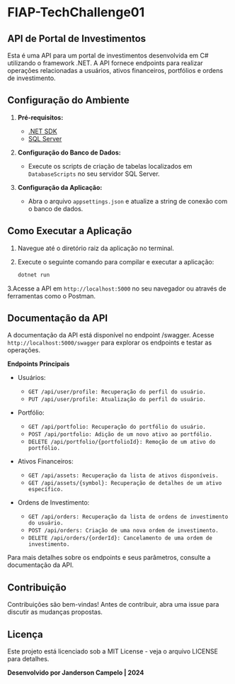 # FIAP-TechChallenge01
## API de Portal de Investimentos

Esta é uma API para um portal de investimentos desenvolvida em C# utilizando o framework .NET. A API fornece endpoints para realizar operações relacionadas a usuários, ativos financeiros, portfólios e ordens de investimento.

## Configuração do Ambiente

1. **Pré-requisitos:**
   - [.NET SDK](https://dotnet.microsoft.com/download)
   - [SQL Server](https://www.microsoft.com/sql-server/)

2. **Configuração do Banco de Dados:**
   - Execute os scripts de criação de tabelas localizados em `DatabaseScripts` no seu servidor SQL Server.

3. **Configuração da Aplicação:**
   - Abra o arquivo `appsettings.json` e atualize a string de conexão com o banco de dados.

## Como Executar a Aplicação

1. Navegue até o diretório raiz da aplicação no terminal.

2. Execute o seguinte comando para compilar e executar a aplicação:
   ```bash
   dotnet run
3.Acesse a API em `http://localhost:5000` no seu navegador ou através de ferramentas como o Postman.

## Documentação da API
A documentação da API está disponível no endpoint /swagger. Acesse `http://localhost:5000/swagger` para explorar os endpoints e testar as operações.

**Endpoints Principais**
- Usuários:

  - `GET /api/user/profile: Recuperação do perfil do usuário.`
  - `PUT /api/user/profile: Atualização do perfil do usuário.`

- Portfólio:

  - `GET /api/portfolio: Recuperação do portfólio do usuário.`
  - `POST /api/portfolio: Adição de um novo ativo ao portfólio.`
  - `DELETE /api/portfolio/{portfolioId}: Remoção de um ativo do portfólio.`

- Ativos Financeiros:

  - `GET /api/assets: Recuperação da lista de ativos disponíveis.`
  - `GET /api/assets/{symbol}: Recuperação de detalhes de um ativo específico.`

- Ordens de Investimento:
  
  - `GET /api/orders: Recuperação da lista de ordens de investimento do usuário.`
  - `POST /api/orders: Criação de uma nova ordem de investimento.`
  - `DELETE /api/orders/{orderId}: Cancelamento de uma ordem de investimento.`
    
Para mais detalhes sobre os endpoints e seus parâmetros, consulte a documentação da API.

## Contribuição
Contribuições são bem-vindas! Antes de contribuir, abra uma issue para discutir as mudanças propostas.

## Licença
Este projeto está licenciado sob a MIT License - veja o arquivo LICENSE para detalhes.

**Desenvolvido por Janderson Campelo | 2024**
